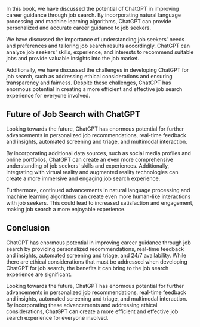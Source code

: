 
In this book, we have discussed the potential of ChatGPT in improving career guidance through job search. By incorporating natural language processing and machine learning algorithms, ChatGPT can provide personalized and accurate career guidance to job seekers.

We have discussed the importance of understanding job seekers' needs and preferences and tailoring job search results accordingly. ChatGPT can analyze job seekers' skills, experience, and interests to recommend suitable jobs and provide valuable insights into the job market.

Additionally, we have discussed the challenges in developing ChatGPT for job search, such as addressing ethical considerations and ensuring transparency and fairness. Despite these challenges, ChatGPT has enormous potential in creating a more efficient and effective job search experience for everyone involved.

Future of Job Search with ChatGPT
---------------------------------

Looking towards the future, ChatGPT has enormous potential for further advancements in personalized job recommendations, real-time feedback and insights, automated screening and triage, and multimodal interaction.

By incorporating additional data sources, such as social media profiles and online portfolios, ChatGPT can create an even more comprehensive understanding of job seekers' skills and experiences. Additionally, integrating with virtual reality and augmented reality technologies can create a more immersive and engaging job search experience.

Furthermore, continued advancements in natural language processing and machine learning algorithms can create even more human-like interactions with job seekers. This could lead to increased satisfaction and engagement, making job search a more enjoyable experience.

Conclusion
----------

ChatGPT has enormous potential in improving career guidance through job search by providing personalized recommendations, real-time feedback and insights, automated screening and triage, and 24/7 availability. While there are ethical considerations that must be addressed when developing ChatGPT for job search, the benefits it can bring to the job search experience are significant.

Looking towards the future, ChatGPT has enormous potential for further advancements in personalized job recommendations, real-time feedback and insights, automated screening and triage, and multimodal interaction. By incorporating these advancements and addressing ethical considerations, ChatGPT can create a more efficient and effective job search experience for everyone involved.

